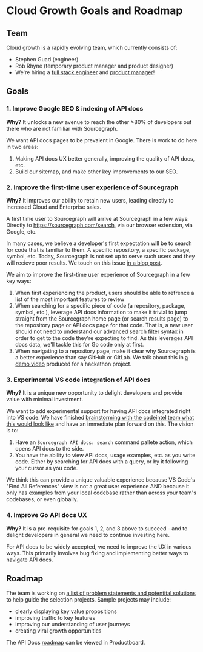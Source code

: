 # Cloud Growth Goals and Roadmap

## Team

Cloud growth is a rapidly evolving team, which currently consists of:

* Stephen Guad (engineer)
* Rob Rhyne (temporary product manager and product designer)
* We're hiring a [full stack engineer](https://boards.greenhouse.io/sourcegraph91/jobs/4145598004) and [product manager](https://boards.greenhouse.io/sourcegraph91/jobs/4068101004)!

## Goals

### 1. Improve Google SEO & indexing of API docs

**Why?** It unlocks a new avenue to reach the other >80% of developers out there who are not familiar with Sourcegraph.

We want API docs pages to be prevalent in Google. There is work to do here in two areas:

1. Making API docs UX better generally, improving the quality of API docs, etc.
2. Build our sitemap, and make other key improvements to our SEO.

### 2. Improve the first-time user experience of Sourcegraph

**Why?** It improves our ability to retain new users, leading directly to increased Cloud and Enterprise sales.

A first time user to Sourcegraph will arrive at Sourcegraph in a few ways: Directly to https://sourcegraph.com/search, via our browser extension, via Google, etc.

In many cases, we believe a developer's first expectation will be to search for code that is familiar to them. A specific repository, a specific package, symbol, etc. Today, Sourcegraph is not set up to serve such users and they will recieve poor results. We touch on this issue [in a blog post](https://about.sourcegraph.com/blog/postgres-text-search-balancing-query-time-and-relevancy/#Why-is-relevance-important-in-code-search).

We aim to improve the first-time user experience of Sourcegraph in a few key ways:

1. When first experiencing the product, users should be able to refrence a list of the most important features to review
2. When searching for a specific piece of code (a repository, package, symbol, etc.), leverage API docs information to make it trivial to jump straight from the Sourcegraph home page (or search results page) to the repository page or API docs page for that code. That is, a new user should not need to understand our advanced search filter syntax in order to get to the code they're expecting to find. As this leverages API docs data, we'll tackle this for Go code only at first.
3. When navigating to a repository page, make it clear why Sourcegraph is a better experience than say GitHub or GitLab. We talk about this in [a demo video](https://youtu.be/sgqtPb8ubAw) produced for a hackathon project.

### 3. Experimental VS code integration of API docs

**Why?** It is a unique new opportunity to delight developers and provide value with minimal investment.

We want to add experimental support for having API docs integrated right into VS code. We have finished [brainstorming with the codeintel team what this would look like](https://docs.google.com/document/d/11oYVWPKJP0_lcuSKbEUoJG9QC3UnvQgLw8P7pUMjimo/edit#heading=h.x6k890l5pc2w) and have an immediate plan forward on this. The vision is to:

1. Have an `Sourcegraph API docs: search` command pallete action, which opens API docs to the side.
2. You have the ability to view API docs, usage examples, etc. as you write code. Either by searching for API docs with a query, or by it following your cursor as you code.

We think this can provide a unique valuable experience because VS Code's "Find All References" view is not a great user experience AND because it only has examples from your local codebase rather than across your team's codebases, or even globally.

### 4. Improve Go API docs UX

**Why?** It is a pre-requisite for goals 1, 2, and 3 above to succeed - and to delight developers in general we need to continue investing here.

For API docs to be widely accepted, we need to improve the UX in various ways. This primarily involves bug fixing and implementing better ways to navigate API docs.

## Roadmap

The team is working on [a list of problem statements and potentital solutions](https://docs.google.com/document/d/1vQcuXKMBY8P3aKDgp5tgxS0o0qmB03DGVo7z8OvO8tk/edit#heading=h.le5c6oa31qxt) to help guide the selection projects. Sample projects may include:

- clearly displaying key value propositions
- improving traffic to key features
- improving our understanding of user journeys
- creating viral growth opportunities

The API Docs [roadmap](https://sourcegraph.productboard.com/feature-board/2689572-fy2022-roadmap-developer-insights) can be viewed in Productboard.
